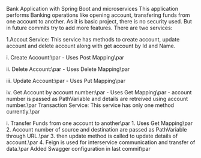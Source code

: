
Bank Application with Spring Boot and microservices This application performs Banking operations like opening account, transfering funds from one account to another. As it is basic project, there is no security used. But in future commits try to add more features. There are two services:

1.Accout Service: This service has methods to create account, update account and delete account along with get account by Id and Name.

 i. Create Account:\par
    - Uses Post Mapping\par

 ii. Delete Account:\par
     - Uses Delete Mapping\par

 iii. Update Account:\par
     - Uses Put Mapping\par

 iv. Get Account by account number:\par
     - Uses Get Mapping\par
     - account number is passed as PathVariable and details are retreived using account number.\par
Transaction Service: This service has only one method currently.\par

 i. Transfer Funds from one account to another\par
     1. Uses Get Mapping\par
     2. Account number of source and destination are passed as PathVariable through URL.\par
     3. then update method is called to update details of account.\par
     4. Feign is used for interservice communication and transfer of data.\par
Added Swagger configuration in last commit\par

